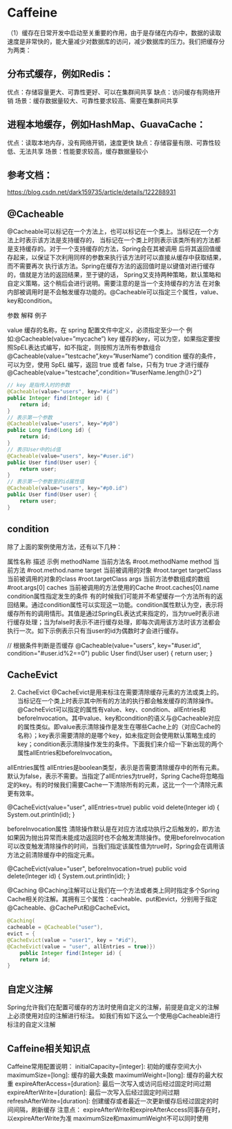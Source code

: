 # Caffeine
（1）缓存在日常开发中启动至关重要的作用，由于是存储在内存中，数据的读取速度是非常快的，能大量减少对数据库的访问，减少数据库的压力。我们把缓存分为两类：

## 分布式缓存，例如Redis：
优点：存储容量更大、可靠性更好、可以在集群间共享
缺点：访问缓存有网络开销
场景：缓存数据量较大、可靠性要求较高、需要在集群间共享
## 进程本地缓存，例如HashMap、GuavaCache：
优点：读取本地内存，没有网络开销，速度更快
缺点：存储容量有限、可靠性较低、无法共享
场景：性能要求较高，缓存数据量较小

## 参考文档：
https://blog.csdn.net/dark159735/article/details/122288931



## @Cacheable
@Cacheable可以标记在一个方法上，也可以标记在一个类上。当标记在一个方法上时表示该方法是支持缓存的，
当标记在一个类上时则表示该类所有的方法都是支持缓存的。对于一个支持缓存的方法，Spring会在其被调用
后将其返回值缓存起来，以保证下次利用同样的参数来执行该方法时可以直接从缓存中获取结果，而不需要再次
执行该方法。Spring在缓存方法的返回值时是以键值对进行缓存的，值就是方法的返回结果，至于键的话，
Spring又支持两种策略，默认策略和自定义策略，这个稍后会进行说明。需要注意的是当一个支持缓存的方法
在对象内部被调用时是不会触发缓存功能的。@Cacheable可以指定三个属性，value、key和condition。

参数	解释	例子

value	缓存的名称，在 spring 配置文件中定义，必须指定至少一个	例如:@Cacheable(value=”mycache”)
key	缓存的key，可以为空，如果指定要按照SpEL表达式编写，如不指定，则按照方法所有参数组合	@Cacheable(value=”testcache”,key=”#userName”)
condition	缓存的条件，可以为空，使用 SpEL 编写，返回 true 或者 false，只有为 true 才进行缓存	@Cacheable(value=”testcache”,condition=”#userName.length()>2”)
```java
// key 是指传入时的参数
@Cacheable(value="users", key="#id")
public Integer find(Integer id) {
    return id;
}
// 表示第一个参数
@Cacheable(value="users", key="#p0")
public Long find(Long id) {
    return id;
}
// 表示User中的id值
@Cacheable(value="users", key="#user.id")
public User find(User user) {
    return user;
}
// 表示第一个参数里的id属性值
@Cacheable(value="users", key="#p0.id")
public User find(User user) {
    return user;
}
```


## condition
除了上面的案例使用方法，还有以下几种：

属性名称	描述	示例
methodName	当前方法名	#root.methodName
method	当前方法	#root.method.name
target	当前被调用的对象	#root.target
targetClass	当前被调用的对象的class	#root.targetClass
args	当前方法参数组成的数组	#root.args[0]
caches	当前被调用的方法使用的Cache	#root.caches[0].name
condition属性指定发生的条件
有的时候我们可能并不希望缓存一个方法所有的返回结果。通过condition属性可以实现这一功能。condition属性默认为空，表示将缓存所有的调用情形。其值是通过SpringEL表达式来指定的，当为true时表示进行缓存处理；当为false时表示不进行缓存处理，即每次调用该方法时该方法都会执行一次。如下示例表示只有当user的id为偶数时才会进行缓存。

// 根据条件判断是否缓存
@Cacheable(value="users", key="#user.id", condition="#user.id%2==0")
public User find(User user) {
return user;
}

## CacheEvict
2. CacheEvict
   @CacheEvict是用来标注在需要清除缓存元素的方法或类上的。当标记在一个类上时表示其中所有的方法的执行都会触发缓存的清除操作。@CacheEvict可以指定的属性有value、key、condition、allEntries和beforeInvocation。其中value、key和condition的语义与@Cacheable对应的属性类似。即value表示清除操作是发生在哪些Cache上的（对应Cache的名称）；key表示需要清除的是哪个key，如未指定则会使用默认策略生成的key；condition表示清除操作发生的条件。下面我们来介绍一下新出现的两个属性allEntries和beforeInvocation。

allEntries属性
allEntries是boolean类型，表示是否需要清除缓存中的所有元素。默认为false，表示不需要。当指定了allEntries为true时，Spring Cache将忽略指定的key。有的时候我们需要Cache一下清除所有的元素，这比一个一个清除元素更有效率。

@CacheEvict(value="user", allEntries=true)
public void delete(Integer id) {
System.out.println(id);
}



beforeInvocation属性
清除操作默认是在对应方法成功执行之后触发的，即方法如果因为抛出异常而未能成功返回时也不会触发清除操作。使用beforeInvocation可以改变触发清除操作的时间，当我们指定该属性值为true时，Spring会在调用该方法之前清除缓存中的指定元素。

@CacheEvict(value="user", beforeInvocation=true)
public void delete(Integer id) {
System.out.println(id);
}



@Caching
@Caching注解可以让我们在一个方法或者类上同时指定多个Spring Cache相关的注解。其拥有三个属性：cacheable、put和evict，分别用于指定@Cacheable、@CachePut和@CacheEvict。

```java
@Caching(
cacheable = @Cacheable("user"),
evict = {
@CacheEvict(value = "user1", key = "#id"),
@CacheEvict(value = "user", allEntries = true)})
    public Integer find(Integer id) {
    return id;
}
```

## 自定义注解
Spring允许我们在配置可缓存的方法时使用自定义的注解，前提是自定义的注解上必须使用对应的注解进行标注。
如我们有如下这么一个使用@Cacheable进行标注的自定义注解


## Caffeine相关知识点
Caffeine常用配置说明：
initialCapacity=[integer]: 初始的缓存空间大小
maximumSize=[long]: 缓存的最大条数
maximumWeight=[long]: 缓存的最大权重
expireAfterAccess=[duration]: 最后一次写入或访问后经过固定时间过期
expireAfterWrite=[duration]: 最后一次写入后经过固定时间过期
refreshAfterWrite=[duration]: 创建缓存或者最近一次更新缓存后经过固定的时间间隔，刷新缓存
注意点：
expireAfterWrite和expireAfterAccess同事存在时，以expireAfterWrite为准
maximumSize和maximumWeight不可以同时使用